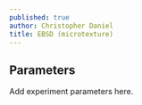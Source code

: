 ```yaml
---
published: true
author: Christopher Daniel
title: EBSD (microtexture)
---
```

## Parameters

Add experiment parameters here.
